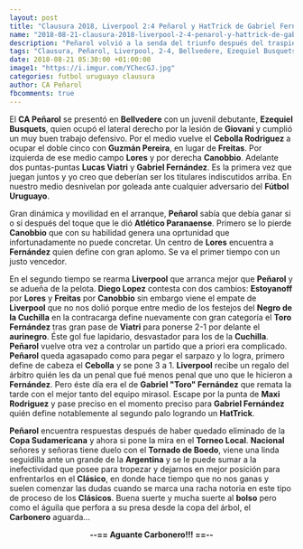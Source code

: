 ```yaml
---
layout: post
title: "Clausura 2018, Liverpool 2:4 Peñarol y HatTrick de Gabriel Fernández"
name: "2018-08-21-clausura-2018-liverpool-2-4-penarol-y-hattrick-de-gabriel-fernandez.markdown"
description: "Peñarol volvió a la senda del triunfo después del traspié sufrido entre semana contra el Atlético Paranaense, el ambiente antes del duelo con Liverpool era de nerviosismo en la dirigencia"
tags: "Clausura, Peñarol, Liverpool, 2-4, Bellvedere, Ezequiel Busquets, Giovani González, Cristian Rodriguez, Guzmán Pereira, Freitas, Lores, Agustín Canobbio, Lucas Viatri, Gabriel Fernández, Fútbol Uruguayo, Diego López, Lolo Estoyanoff, Negro de la Cuchilla, HatTrick, Maxi Rodriguez, Torneo Local, Nacioinal, San Lorenzo, Clásico, bolso, Carbonero"
date: 2018-08-21 05:30:00 +01:00:00
image1: "https://i.imgur.com/YChecGJ.jpg"
categories: futbol uruguayo clausura
author: CA Peñarol
fbcomments: true
---
```


El <strong>CA Peñarol</strong> se presentó en <strong>Bellvedere</strong> con un juvenil debutante, <strong>Ezequiel Busquets</strong>, quien ocupó el lateral derecho por la lesión de <strong>Giovani</strong> y cumplió un muy buen trabajo defensivo. Por el medio vuelve el <strong>Cebolla Rodriguez</strong> a ocupar el doble cinco con <strong>Guzmán Pereira</strong>, en lugar de <strong>Freitas</strong>. Por izquierda de ese medio campo <strong>Lores</strong> y por derecha <strong>Canobbio</strong>. Adelante dos puntas-puntas <strong>Lucas Viatri</strong> y <strong>Gabriel Fernández</strong>. Es la primera vez que juegan juntos y yo creo que deberían ser los titulares indiscutidos arriba. En nuestro medio desnivelan por goleada ante cualquier adversario del <strong>Fútbol Uruguayo</strong>.

Gran dinámica y movilidad en el arranque, <strong>Peñarol</strong> sabía que debía ganar si o si después del toque que le dió <strong>Atlético Paranaense</strong>. Primero se lo pierde <strong>Canobbio</strong> que con su habilidad genera una oprtunidad que infortunadamente no puede concretar. Un centro de <strong>Lores</strong> encuentra a <strong>Fernández</strong> quien define con gran aplomo. Se va el primer tiempo con un justo vencedor.

En el segundo tiempo se rearma <strong>Liverpool</strong> que arranca mejor que <strong>Peñarol</strong> y se adueña de la pelota. <strong>Diego Lopez</strong> contesta con dos cambios: <strong>Estoyanoff</strong> por <strong>Lores</strong> y <strong>Freitas</strong> por <strong>Canobbio</strong> sin embargo viene el empate de <strong>Liverpool</strong> que no nos dolió porque entre medio de los festejos del <strong>Negro de la Cuchilla</strong> en la contracarga define nuevamente con gran categoría el <strong>Toro Fernández</strong> tras gran pase de <strong>Viatri</strong> para ponerse 2-1 por delante el <strong>aurinegro</strong>. Éste gol fue lapidario, desvastador para los de la <strong>Cuchilla</strong>. <strong>Peñarol</strong> vuelve otra vez a controlar un partido que a priori era complicado. <strong>Peñarol</strong> queda agasapado como para pegar el sarpazo y lo logra, primero define de cabeza el <strong>Cebolla</strong> y se pone 3 a 1. <strong>Liverpool</strong> recibe un regalo del árbitro quién les da un penal que fué menos penal que uno que le hicieron a <strong>Fernández</strong>. Pero éste día era el de <strong>Gabriel "Toro" Fernández</strong> que remata la tarde con el mejor tanto del equipo mirasol. Escape por la punta de <strong>Maxi Rodriguez</strong> y pase preciso en el momento preciso para <strong>Gabriel Fernández</strong> quién define notablemente al segundo palo logrando un <strong>HatTrick</strong>.

<strong>Peñarol</strong> encuentra respuestas después de haber quedado eliminado de la <strong>Copa Sudamericana</strong> y ahora si pone la mira en el <strong>Torneo Local</strong>. <strong>Nacional</strong> señores y señoras tiene duelo con el <strong>Tornado de Boedo</strong>, viene una linda seguidilla ante un grande de la <strong>Argentina</strong> y se le puede sumar a la inefectividad que posee para tropezar y dejarnos en mejor posición para enfrentarlos en el <strong>Clásico</strong>, en donde hace tiempo que no nos ganas y suelen comenzar las dudas cuando se marca una racha notoria en este tipo de proceso de los <strong>Clásicos</strong>. Buena suerte y mucha suerte al <strong>bolso</strong> pero como el águila que perfora a su presa desde la copa del árbol, el <strong>Carbonero</strong> aguarda...

<center><strong>--== Aguante Carbonero!!! ==--</strong></center>
